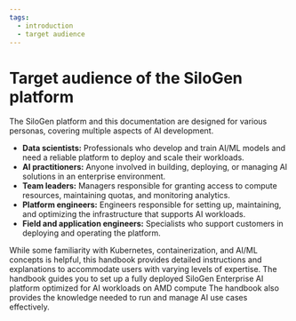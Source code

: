 ```yaml
---
tags:
  - introduction
  - target audience
---
```


# Target audience of the SiloGen platform

The SiloGen platform and this documentation are designed for various personas, covering multiple aspects of AI development.

- **Data scientists:** Professionals who develop and train AI/ML models and need a reliable platform to deploy and scale their workloads.
- **AI practitioners:** Anyone involved in building, deploying, or managing AI solutions in an enterprise environment.
- **Team leaders:** Managers responsible for granting access to compute resources, maintaining quotas, and monitoring analytics.
- **Platform engineers:** Engineers responsible for setting up, maintaining, and optimizing the infrastructure that supports AI workloads.
- **Field and application engineers:** Specialists who support customers in deploying and operating the platform.

While some familiarity with Kubernetes, containerization, and AI/ML concepts is helpful, this handbook provides detailed instructions and explanations to accommodate users with varying levels of expertise. The handbook guides you to set up a fully deployed SiloGen Enterprise AI platform optimized for AI workloads on AMD compute The handbook also provides the knowledge needed to run and manage AI use cases effectively.
